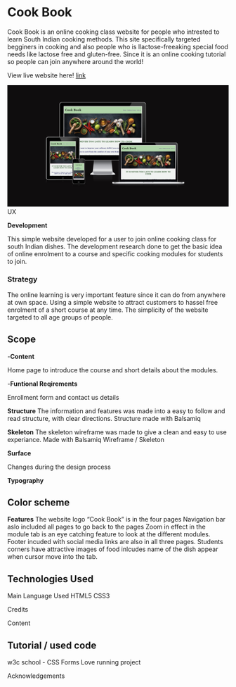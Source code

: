 # Cook Book
Cook Book is an online cooking class website for people who intrested to learn South Indian cooking methods. This site specifically targeted begginers in cooking and also people who is llactose-freeaking special food needs like lactose free and gluten-free. Since it is an online cooking tutorial so people can join anywhere around the world!


View live website here! <a href="https://minumthomas.github.io/project-1/">link</a>

![Responsive image of the website!](/assets/image/responsive%20image%20readme.png "responsive image of the website")
UX

**Development**

This simple website developed for a user to join online cooking class for south Indian dishes. The development research done to get the basic idea of online enrolment to a course and specific cooking modules for students to join.

### Strategy
The online learning is very important feature since it can do from anywhere at own space. Using a simple website to attract customers to hassel free enrolment of a short course at any time. The simplicity of the website targeted to all age groups of people.


## Scope

-__Content__

Home page to introduce the course and short details about the modules. 

-__Funtional Reqirements__

Enrollment form and contact us details


**Structure**
The information and features was made into a easy to follow and read structure, with clear directions.
Structure made with Balsamiq


**Skeleton**
The skeleton wireframe was made to give a clean and easy to use experiance.
Made with Balsamiq
Wireframe / Skeleton


**Surface**


Changes during the design process


**Typography**



## Color scheme


**Features**
The website logo “Cook Book” is in the four pages
Navigation bar aslo included all pages to go back to the pages
Zoom in effect in the module tab is an eye catching feature to look at the different modules.
Footer incuded with social media links are also in all three pages. 
Students corners have attractive images of food inlcudes name of the dish appear when cursor move into the tab.












## Technologies Used

Main Language Used
HTML5
CSS3



Credits

Content



## Tutorial / used code
w3c school - CSS Forms
Love running project 

Acknowledgements
